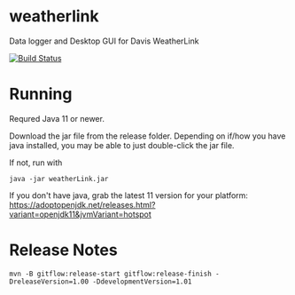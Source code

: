 # weatherlink
Data logger and Desktop GUI for Davis WeatherLink

[![Build Status](https://travis-ci.org/darmbrust/weatherlink.svg?branch=master)](https://travis-ci.org/darmbrust/weatherlink)

# Running
Requred Java 11 or newer.

Download the jar file from the release folder.  Depending on if/how you have java installed, you may be able to just double-click the jar file.

If not, run with 
```
java -jar weatherLink.jar
```
 
If you don't have java, grab the latest 11 version for your platform:
https://adoptopenjdk.net/releases.html?variant=openjdk11&jvmVariant=hotspot


# Release Notes
```
mvn -B gitflow:release-start gitflow:release-finish -DreleaseVersion=1.00 -DdevelopmentVersion=1.01

```